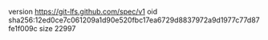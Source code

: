 version https://git-lfs.github.com/spec/v1
oid sha256:12ed0ce7c061209a1d90e520fbc17ea6729d8837972a9d1977c77d87fe1f009c
size 22997
